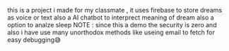 this is a project i made for my classmate , it uses firebase to store dreams as voice or text 
also a AI chatbot to interprect meaning of dream
also a option to analze sleep
NOTE : since this a demo the security is zero and also i have use many unorthodox methods like useing email to fetch for easy debugging😅
